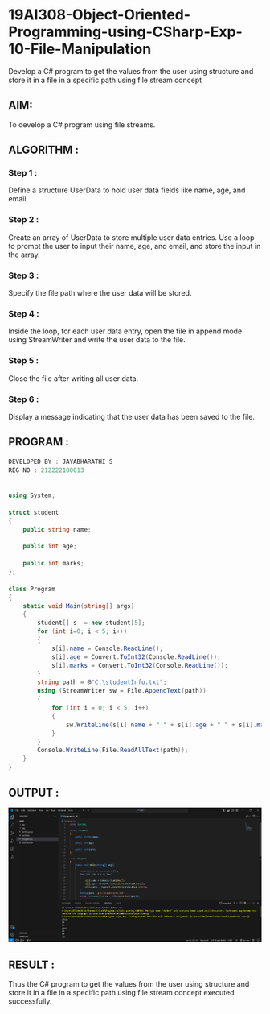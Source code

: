 # 19AI308-Object-Oriented-Programming-using-CSharp-Exp-10-File-Manipulation
Develop a C# program to get the values from the user using structure and store it in a file in a specific path using file stream concept

## AIM:
To develop a C# program using file streams.

## ALGORITHM :
### Step 1 :
Define a structure UserData to hold user data fields like name, age, and email.

### Step 2 :
Create an array of UserData to store multiple user data entries. Use a loop to prompt the user to input their name, age, and email, and store the input in the array.

### Step 3 :
Specify the file path where the user data will be stored.

### Step 4 :
Inside the loop, for each user data entry, open the file in append mode using StreamWriter and write the user data to the file.

### Step 5 :
Close the file after writing all user data.

### Step 6 :
Display a message indicating that the user data has been saved to the file.

## PROGRAM :

```C#
DEVELOPED BY : JAYABHARATHI S
REG NO : 212222100013


using System;

struct student
{
    public string name;

    public int age;

    public int marks;
};

class Program
{
    static void Main(string[] args)
    {
        student[] s  = new student[5];
        for (int i=0; i < 5; i++)
        {
            s[i].name = Console.ReadLine();
            s[i].age = Convert.ToInt32(Console.ReadLine());
            s[i].marks = Convert.ToInt32(Console.ReadLine());
        }
        string path = @"C:\studentInfo.txt";
        using (StreamWriter sw = File.AppendText(path))
        {
            for (int i = 0; i < 5; i++)
            {
                sw.WriteLine(s[i].name + " " + s[i].age + " " + s[i].marks);
            }
        }
        Console.WriteLine(File.ReadAllText(path));
    }
}

```
## OUTPUT :
![](./file.png)

## RESULT :
Thus the C# program to get the values from the user using structure and store it in a file in a specific path using file stream concept executed successfully.
